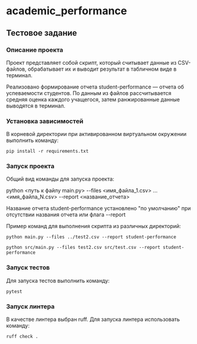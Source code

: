 # academic_performance

## Тестовое задание

### Описание проекта

Проект представляет собой скрипт, который считывает данные из CSV-файлов, обрабатывает их и выводит результат в табличном виде в терминал.

Реализовано формирование отчета student-performance — отчета об успеваемости студентов. По данным из файлов рассчитывается средняя оценка каждого учащегося, затем ранжированные данные выводятся в терминал.

### Установка зависимостей

В корневой директории при активированном виртуальном окружении выполнить команду:

```
pip install -r requirements.txt
```

### Запуск проекта

Общий вид команды для запуска проекта:

python <путь к файлу main.py> --files <имя_файла_1.csv> ... <имя_файла_N.csv> --report <название_отчета>

Название отчета student-performance установлено "по умолчанию" при отсутствии названия отчета или флага --report

Пример команд для выполнения скрипта из различных директорий:

```
python main.py --files ../test2.csv --report student-performance
```

```
python src/main.py --files test2.csv src/test.csv --report student-performance
```

### Запуск тестов

Для запуска тестов выполнить команду:

```
pytest
```

### Запуск линтера

В качестве линтера выбран ruff. Для запуска линтера использовать команду:

```
ruff check .
```
